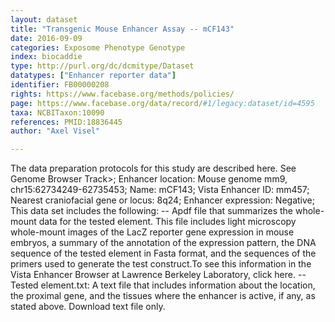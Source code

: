 ```yaml
---
layout: dataset  
title: "Transgenic Mouse Enhancer Assay -- mCF143"  
date: 2016-09-09  
categories: Exposome Phenotype Genotype  
index: biocaddie  
type: http://purl.org/dc/dcmitype/Dataset  
datatypes: ["Enhancer reporter data"]  
identifier: FB00000208  
rights: https://www.facebase.org/methods/policies/  
page: https://www.facebase.org/data/record/#1/legacy:dataset/id=4595  
taxa: NCBITaxon:10090  
references: PMID:18836445  
author: "Axel Visel"  

---
```

 The data preparation protocols for this study are described here. See Genome Browser Track>; Enhancer location: Mouse genome mm9, chr15:62734249-62735453; Name: mCF143; Vista Enhancer ID: mm457; Nearest craniofacial gene or locus: 8q24; Enhancer expression: Negative; This data set includes the following: -- Apdf file that summarizes the whole-mount data for the tested element. This file includes light microscopy whole-mount images of the LacZ reporter gene expression in mouse embryos, a summary of the annotation of the expression pattern, the DNA sequence of the tested element in Fasta format, and the sequences of the primers used to generate the test construct.To see this information in the Vista Enhancer Browser at Lawrence Berkeley Laboratory, click here. -- Tested element.txt: A text file that includes information about the location, the proximal gene, and the tissues where the enhancer is active, if any, as stated above. Download text file only.   

